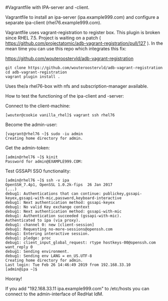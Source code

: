 #Vagrantfile with IPA-server and -client.

Vagrantfile to install an ipa-server (ipa.example999.com) and configure a separate ipa-client
(rhel76.example999.com).

Vagrantfile uses vagrant-registration to register box. This plugin is broken since RHEL 7.5. Project
is waiting on a patch ( https://github.com/projectatomic/adb-vagrant-registration/pull/127 ).
In the mean time you can use this repo which integrates this fix:

https://github.com/wouteroostervld/adb-vagrant-registration

    git clone https://github.com/wouteroostervld/adb-vagrant-registration
    cd adb-vagrant-registration
    vagrant plugin install .

Uses the/a rhel76-box with nfs and subscription-manager available.

How to test the functioning of the ipa-client and -server:

Connect to the client-machine:

    [wouter@cookie vanilla_rhel]$ vagrant ssh rhel76

Become the admin-user:

    [vagrant@rhel76 ~]$ sudo -iu admin
    Creating home directory for admin.

Get the admin-token:

    [admin@rhel76 ~]$ kinit
    Password for admin@EXAMPLE999.COM: 

Test GSSAPI SSO functionality:

    [admin@rhel76 ~]$ ssh -v ipa
    OpenSSH_7.4p1, OpenSSL 1.0.2k-fips  26 Jan 2017
    (...)
    debug1: Authentications that can continue: publickey,gssapi-keyex,gssapi-with-mic,password,keyboard-interactive
    debug1: Next authentication method: gssapi-keyex
    debug1: No valid Key exchange context
    debug1: Next authentication method: gssapi-with-mic
    debug1: Authentication succeeded (gssapi-with-mic).
    Authenticated to ipa (via proxy).
    debug1: channel 0: new [client-session]
    debug1: Requesting no-more-sessions@openssh.com
    debug1: Entering interactive session.
    debug1: pledge: proc
    debug1: client_input_global_request: rtype hostkeys-00@openssh.com want_reply 0
    debug1: Sending environment.
    debug1: Sending env LANG = en_US.UTF-8
    Creating home directory for admin.
    Last login: Tue Feb 26 14:46:49 2019 from 192.168.33.10
    [admin@ipa ~]$ 

Hooray!

If you add "192.168.33.11 ipa.example999.com" to /etc/hosts you can connect to the admin-interface
of RedHat IdM.

